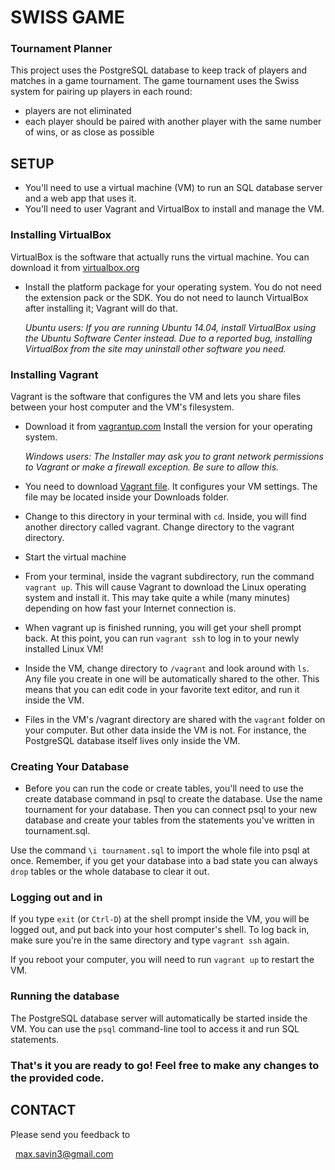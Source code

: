 # SWISS GAME

### Tournament Planner

 This project uses the PostgreSQL database to keep track of players and matches in a game tournament.
 The game tournament uses the Swiss system for pairing up players in each round: 

  * players are not eliminated
  * each player should be paired with another player with the same number of wins, or as close as possible

## SETUP

- You'll need to use a virtual machine (VM) to run an SQL database server and a web app that uses it. 
- You'll need to user Vagrant and VirtualBox to install and manage the VM. 

### Installing VirtualBox

VirtualBox is the software that actually runs the virtual machine. You can download it from [virtualbox.org](https://www.virtualbox.org/) 
- Install the platform package for your operating system. You do not need the extension pack or the SDK. You do not 
need to launch VirtualBox after installing it; Vagrant will do that.

    *Ubuntu users: If you are running Ubuntu 14.04, install VirtualBox using the Ubuntu Software Center instead. 
Due to a reported bug, installing VirtualBox from the site may uninstall other software you need.*

### Installing Vagrant

Vagrant is the software that configures the VM and lets you share files between your host computer and the VM's filesystem. 
- Download it from [vagrantup.com](https://www.vagrantup.com/) Install the version for your operating system.

    *Windows users: The Installer may ask you to grant network permissions to Vagrant or make a firewall exception. Be sure to allow this.*

-  You need to download [Vagrant file](blob/master/Vagrantfile). It configures your VM settings. The file may be located inside your Downloads folder.

- Change to this directory in your terminal with `cd`. Inside, you will find another directory called vagrant. Change directory to the vagrant directory.

- Start the virtual machine
- From your terminal, inside the vagrant subdirectory, run the command `vagrant up`. This will cause Vagrant to download the Linux 
operating system and install it. This may take quite a while (many minutes) depending on how fast your Internet connection is.

- When vagrant up is finished running, you will get your shell prompt back. At this point, you can run `vagrant ssh` to log in to your newly installed Linux VM!

- Inside the VM, change directory to `/vagrant` and look around with `ls`. Any file you create in one will be automatically shared to the other. 
This means that you can edit code in your favorite text editor, and run it inside the VM.

- Files in the VM's /vagrant directory are shared with the `vagrant` folder on your computer. But other data inside the VM is not. 
For instance, the PostgreSQL database itself lives only inside the VM.

### Creating Your Database

- Before you can run the code or create tables, you'll need to use the create database command in psql to create the database. Use the name tournament for your database.
Then you can connect psql to your new database and create your tables from the statements you've written in tournament.sql. 

Use the command `\i tournament.sql` to import the whole file into psql at once. 
Remember, if you get your database into a bad state you can always `drop` tables or the whole database to clear it out.

### Logging out and in
If you type `exit` (or `Ctrl-D`) at the shell prompt inside the VM, you will be logged out, and put back into your host computer's shell. To log back in, make sure you're 
in the same directory and type `vagrant ssh` again.

If you reboot your computer, you will need to run `vagrant up` to restart the VM.

### Running the database

The PostgreSQL database server will automatically be started inside the VM. You can use the `psql` command-line tool to access it and run SQL statements.

### That's it you are ready to go! Feel free to make any changes to the provided code.


## CONTACT

Please send you feedback to

  max.savin3@gmail.com
